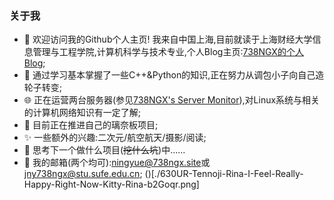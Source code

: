 ### 关于我

- 👋 欢迎访问我的Github个人主页!  我来自中国上海,目前就读于上海财经大学信息管理与工程学院,计算机科学与技术专业,个人Blog主页:[738NGX的个人Blog](https://www.738ngx.site/);
- 📝 通过学习基本掌握了一些C++&Python的知识,正在努力从调包小子向自己造轮子转变;
- 🌐 正在运营两台服务器(参见[738NGX's Server Monitor](https://monitor.738ngx.site/)),对Linux系统与相关的计算机网络知识有一定了解;
- 🌱 目前正在推进自己的璃奈板项目;
- ✨ 一些额外的兴趣:二次元/航空航天/摄影/阅读;
- 💬 思考下一个做什么项目(~~挖什么坑~~)中......
- 📧 我的邮箱(两个均可):[ningyue@738ngx.site](mailto:ningyue@738ngx.site)或[jny738ngx@stu.sufe.edu.cn](mailto:jny738ngx@stu.sufe.edu.cn);
()[./630UR-Tennoji-Rina-I-Feel-Really-Happy-Right-Now-Kitty-Rina-b2Goqr.png]
